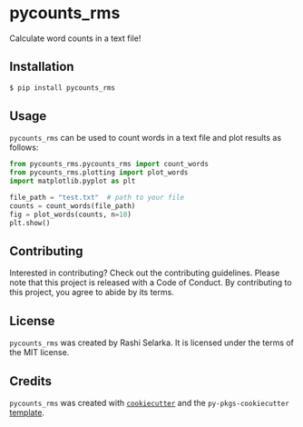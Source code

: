 # pycounts_rms

Calculate word counts in a text file!

## Installation

```bash
$ pip install pycounts_rms
```

## Usage

`pycounts_rms` can be used to count words in a text file and plot results
as follows:

```python
from pycounts_rms.pycounts_rms import count_words
from pycounts_rms.plotting import plot_words
import matplotlib.pyplot as plt

file_path = "test.txt"  # path to your file
counts = count_words(file_path)
fig = plot_words(counts, n=10)
plt.show()
```

## Contributing

Interested in contributing? Check out the contributing guidelines. Please note that this project is released with a Code of Conduct. By contributing to this project, you agree to abide by its terms.

## License

`pycounts_rms` was created by Rashi Selarka. It is licensed under the terms of the MIT license.

## Credits

`pycounts_rms` was created with [`cookiecutter`](https://cookiecutter.readthedocs.io/en/latest/) and the `py-pkgs-cookiecutter` [template](https://github.com/py-pkgs/py-pkgs-cookiecutter).

